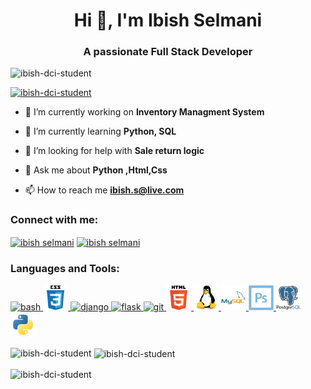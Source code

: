 <h1 align="center">Hi 👋, I'm Ibish Selmani</h1>
<h3 align="center">A passionate Full Stack Developer</h3>

<p align="left"> <img src="https://komarev.com/ghpvc/?username=ibish-dci-student&label=Profile%20views&color=0e75b6&style=flat" alt="ibish-dci-student" /> </p>

<p align="left"> <a href="https://github.com/ryo-ma/github-profile-trophy"><img src="https://github-profile-trophy.vercel.app/?username=ibish-dci-student" alt="ibish-dci-student" /></a> </p>

- 🔭 I’m currently working on **Inventory Managment System**

- 🌱 I’m currently learning **Python, SQL**

- 🤝 I’m looking for help with **Sale return logic**

- 💬 Ask me about **Python ,Html,Css**

- 📫 How to reach me **ibish.s@live.com**

<h3 align="left">Connect with me:</h3>
<p align="left">
<a href="https://fb.com//ibish.selmani/i" target="blank"><img align="center" src="https://raw.githubusercontent.com/rahuldkjain/github-profile-readme-generator/master/src/images/icons/Social/facebook.svg" alt="ibish selmani" height="30" width="40" /></a>
<a href="https://instagram.com/ibish selmani" target="blank"><img align="center" src="https://raw.githubusercontent.com/rahuldkjain/github-profile-readme-generator/master/src/images/icons/Social/instagram.svg" alt="ibish selmani" height="30" width="40" /></a>
</p>

<h3 align="left">Languages and Tools:</h3>
<p align="left"> <a href="https://www.gnu.org/software/bash/" target="_blank" rel="noreferrer"> <img src="https://www.vectorlogo.zone/logos/gnu_bash/gnu_bash-icon.svg" alt="bash" width="40" height="40"/> </a> <a href="https://www.w3schools.com/css/" target="_blank" rel="noreferrer"> <img src="https://raw.githubusercontent.com/devicons/devicon/master/icons/css3/css3-original-wordmark.svg" alt="css3" width="40" height="40"/> </a> <a href="https://www.djangoproject.com/" target="_blank" rel="noreferrer"> <img src="https://cdn.worldvectorlogo.com/logos/django.svg" alt="django" width="40" height="40"/> </a> <a href="https://flask.palletsprojects.com/" target="_blank" rel="noreferrer"> <img src="https://www.vectorlogo.zone/logos/pocoo_flask/pocoo_flask-icon.svg" alt="flask" width="40" height="40"/> </a> <a href="https://git-scm.com/" target="_blank" rel="noreferrer"> <img src="https://www.vectorlogo.zone/logos/git-scm/git-scm-icon.svg" alt="git" width="40" height="40"/> </a> <a href="https://www.w3.org/html/" target="_blank" rel="noreferrer"> <img src="https://raw.githubusercontent.com/devicons/devicon/master/icons/html5/html5-original-wordmark.svg" alt="html5" width="40" height="40"/> </a> <a href="https://www.linux.org/" target="_blank" rel="noreferrer"> <img src="https://raw.githubusercontent.com/devicons/devicon/master/icons/linux/linux-original.svg" alt="linux" width="40" height="40"/> </a> <a href="https://www.mysql.com/" target="_blank" rel="noreferrer"> <img src="https://raw.githubusercontent.com/devicons/devicon/master/icons/mysql/mysql-original-wordmark.svg" alt="mysql" width="40" height="40"/> </a> <a href="https://www.photoshop.com/en" target="_blank" rel="noreferrer"> <img src="https://raw.githubusercontent.com/devicons/devicon/master/icons/photoshop/photoshop-line.svg" alt="photoshop" width="40" height="40"/> </a> <a href="https://www.postgresql.org" target="_blank" rel="noreferrer"> <img src="https://raw.githubusercontent.com/devicons/devicon/master/icons/postgresql/postgresql-original-wordmark.svg" alt="postgresql" width="40" height="40"/> </a> <a href="https://www.python.org" target="_blank" rel="noreferrer"> <img src="https://raw.githubusercontent.com/devicons/devicon/master/icons/python/python-original.svg" alt="python" width="40" height="40"/> </a> </p>

<p><img align="left" src="https://github-readme-stats.vercel.app/api/top-langs?username=ibish-dci-student&show_icons=true&locale=en&layout=compact" alt="ibish-dci-student" /></p>

<p>&nbsp;<img align="center" src="https://github-readme-stats.vercel.app/api?username=ibish-dci-student&show_icons=true&locale=en" alt="ibish-dci-student" /></p>

<p><img align="center" src="https://github-readme-streak-stats.herokuapp.com/?user=ibish-dci-student&" alt="ibish-dci-student" /></p>
